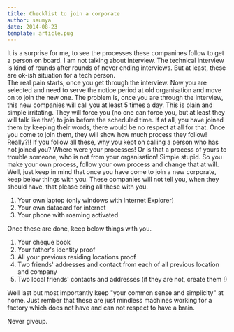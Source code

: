 ```yaml
---
title: Checklist to join a corporate
author: saumya
date: 2014-08-23
template: article.pug
---
```


It is a surprise for me, to see the processes these companines follow to get a person on board. I am not talking about interview. The technical interview is kind of rounds after rounds of never ending interviews. But at least, these are ok-ish situation for a tech person.      
The real pain starts, once you get through the interview. Now you are selected and need to serve the notice period at old organisation and move on to join the new one. The problem is, once you are through the interview, this new companies will call you at least 5 times a day. This is plain and simple irritating. They will force you (no one can force you, but at least they will talk like that) to join before the scheduled time. 
If at all, you have joined them by keeping their words, there would be no respect at all for that. Once you come to join them, they will show how much process they follow! Really?!! If you follow all these, why you kept on calling a person who has not joined you? Where were your processes! Or is that a process of yours to trouble someone, who is not from your organisation! Simple stupid. So you make your own process, follow your own process and change that at will.      
Well, just keep in mind that once you have come to join a new corporate, keep below things with you. These companies will not tell you, when they should have, that please bring all these with you.     
1. Your own laptop (only windows with Internet Explorer)
2. Your own datacard for internet
3. Your phone with roaming activated   

Once these are done, keep below things with you.
1. Your cheque book
2. Your father's identity proof
3. All your previous residing locations proof
4. Two friends' addresses and contact from each of all previous location and company
5. Two local friends' contacts and addresses (if they are not, create them !)

Well last but most importantly keep "your common sense and simplicity" at home. Just rember that these are just mindless machines working for a factory which does not have and can not respect to have a brain.

Never giveup.


